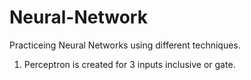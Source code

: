 # Neural-Network
Practiceing Neural Networks using different techniques.
1. Perceptron is created for 3 inputs inclusive or gate.

